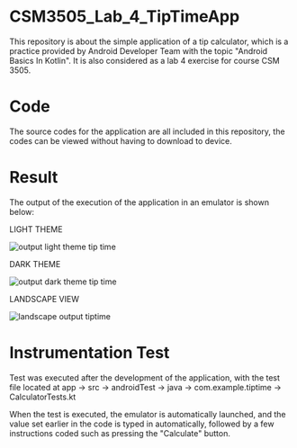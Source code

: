 # CSM3505_Lab_4_TipTimeApp
This repository is about the simple application of a tip calculator, which is a practice provided by Android Developer Team with the 
topic "Android Basics In Kotlin". It is also considered as a lab 4 exercise for course CSM 3505.

# Code
The source codes for the application are all included in this repository, the codes can be viewed without having to download to device.

# Result
The output of the execution of the application in an emulator is shown below:

LIGHT THEME

![output light theme tip time](https://user-images.githubusercontent.com/103648695/204606765-e6bd1e97-4bb3-4211-a748-09994eced346.jpg)

DARK THEME

![output dark theme tip time](https://user-images.githubusercontent.com/103648695/204606804-0442c638-c0d9-4c22-8d4d-8f6d1d594339.jpg)

LANDSCAPE VIEW

![landscape output tiptime](https://user-images.githubusercontent.com/103648695/204606862-2aefc8bf-9bf4-4a45-85c8-4f73a19ad4d1.jpg)

# Instrumentation Test

Test was executed after the development of the application, with the test file located at app -> src -> androidTest -> java -> com.example.tiptime
-> CalculatorTests.kt

When the test is executed, the emulator is automatically launched, and the value set earlier in the code is typed in automatically, followed by a few instructions coded such as pressing the "Calculate" button.
